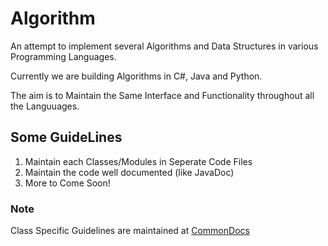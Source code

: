 # Algorithm
An attempt to implement several Algorithms and Data Structures in various Programming Languages.

Currently we are building Algorithms in C#, Java and Python.

The aim is to Maintain the Same Interface and Functionality throughout all the Languuages.

## Some GuideLines
1. Maintain each Classes/Modules in Seperate Code Files
2. Maintain the code well documented (like JavaDoc)
3. More to Come Soon!

### Note
Class Specific Guidelines are maintained at [CommonDocs](CommonDocs/)
